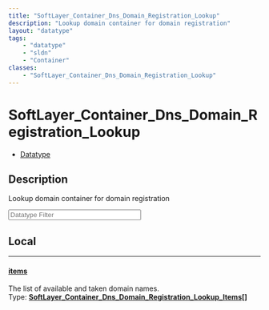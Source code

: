 ```yaml
---
title: "SoftLayer_Container_Dns_Domain_Registration_Lookup"
description: "Lookup domain container for domain registration"
layout: "datatype"
tags:
    - "datatype"
    - "sldn"
    - "Container"
classes:
    - "SoftLayer_Container_Dns_Domain_Registration_Lookup"
---
```


# SoftLayer_Container_Dns_Domain_Registration_Lookup
<div id='service-datatype'>
    <ul id='sldn-reference-tabs'>
        <li id='datatype'> <a href='/reference/datatypes/SoftLayer_Container_Dns_Domain_Registration_Lookup' >Datatype</a></li>
    </ul>
</div>

## Description 
Lookup domain container for domain registration 





<!-- Filer BEGIN -->
<div class="view-filters">
        <div class="clearfix">
            <div class="search-input-box">
                <input placeholder="Datatype Filter" onkeyup="titleSearch(inputId='prop-input', divId='properties', elementClass='prop-row')" 
                    type="text" id="prop-input" value="" size="30" maxlength="128" class="form-text">
            </div>
        </div>
</div>
<!-- Filer END -->

<div id="properties" class="content">
<div id="localProperties" class="prop-content" >

## Local
<div class="prop-row">

-----
[items]: #items
#### [items]
The list of available and taken domain names.  
<span class="type-label">Type: </span>**<a href='/reference/datatypes/SoftLayer_Container_Dns_Domain_Registration_Lookup_Items'>SoftLayer_Container_Dns_Domain_Registration_Lookup_Items[] </a>**


</div>
</div>
<!-- LOCAL PROPERTY END -->

</div>


